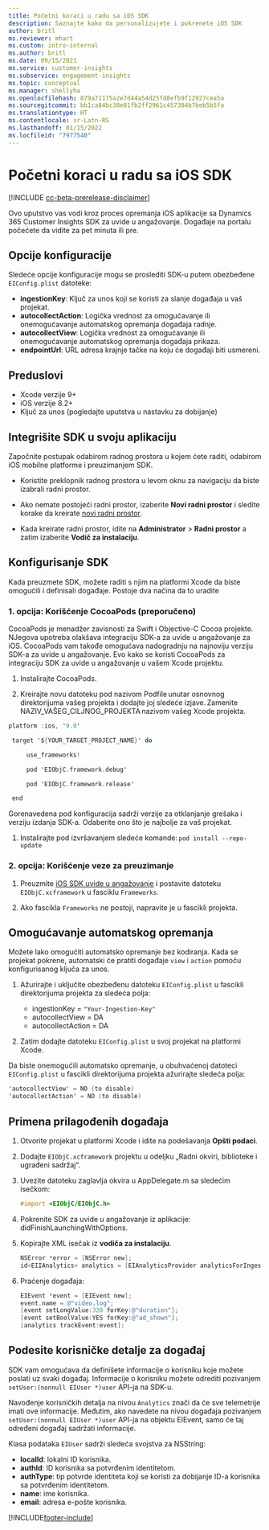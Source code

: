 ```yaml
---
title: Početni koraci u radu sa iOS SDK
description: Saznajte kako da personalizujete i pokrenete iOS SDK
author: britl
ms.reviewer: mhart
ms.custom: intro-internal
ms.author: britl
ms.date: 09/15/2021
ms.service: customer-insights
ms.subservice: engagement-insights
ms.topic: conceptual
ms.manager: shellyha
ms.openlocfilehash: 879a71175a2e7d44a54d25fd8efb9f12927cea5a
ms.sourcegitcommit: bb1ca84bc38e81fb2ff2961c457384b7beb5b5fa
ms.translationtype: HT
ms.contentlocale: sr-Latn-RS
ms.lasthandoff: 01/15/2022
ms.locfileid: "7977540"
---
```

# <a name="get-started-with-the-ios-sdk"></a>Početni koraci u radu sa iOS SDK

[!INCLUDE [cc-beta-prerelease-disclaimer](includes/cc-beta-prerelease-disclaimer.md)]

Ovo uputstvo vas vodi kroz proces opremanja iOS aplikacije sa Dynamics 365 Customer Insights SDK za uvide u angažovanje. Događaje na portalu počećete da vidite za pet minuta ili pre.

## <a name="configuration-options"></a>Opcije konfiguracije

Sledeće opcije konfiguracije mogu se proslediti SDK-u putem obezbeđene `EIConfig.plist` datoteke:

- **ingestionKey**: Ključ za unos koji se koristi za slanje događaja u vaš projekat.
- **autocollectAction**: Logička vrednost za omogućavanje ili onemogućavanje automatskog opremanja događaja radnje.
- **autocollectView**: Logička vrednost za omogućavanje ili onemogućavanje automatskog opremanja događaja prikaza.
- **endpointUrl**: URL adresa krajnje tačke na koju će događaji biti usmereni.

## <a name="prerequisites"></a>Preduslovi

- Xcode verzije 9+
- iOS verzije 8.2+
- Ključ za unos (pogledajte uputstva u nastavku za dobijanje)

## <a name="integrate-the-sdk-into-your-application"></a>Integrišite SDK u svoju aplikaciju

Započnite postupak odabirom radnog prostora u kojem ćete raditi, odabirom iOS mobilne platforme i preuzimanjem SDK.

- Koristite preklopnik radnog prostora u levom oknu za navigaciju da biste izabrali radni prostor.

- Ako nemate postojeći radni prostor, izaberite **Novi radni prostor** i sledite korake da kreirate [novi radni prostor](create-workspace.md).

- Kada kreirate radni prostor, idite na **Administrator** > **Radni prostor** a zatim izaberite **Vodič za instalaciju**.

## <a name="configure-the-sdk"></a>Konfigurisanje SDK

Kada preuzmete SDK, možete raditi s njim na platformi Xcode da biste omogućili i definisali događaje. Postoje dva načina da to uradite

### <a name="option-1-using-cocoapods-recommended"></a>1. opcija: Korišćenje CocoaPods (preporučeno)
CocoaPods je menadžer zavisnosti za Swift i Objective-C Cocoa projekte. NJegova upotreba olakšava integraciju SDK-a za uvide u angažovanje za iOS. CocoaPods vam takođe omogućava nadogradnju na najnoviju verziju SDK-a za uvide u angažovanje. Evo kako se koristi CocoaPods za integraciju SDK za uvide u angažovanje u vašem Xcode projektu. 

1. Instalirajte CocoaPods. 

1. Kreirajte novu datoteku pod nazivom Podfile unutar osnovnog direktorijuma vašeg projekta i dodajte joj sledeće izjave. Zamenite NAZIV_VAŠEG_CILJNOG_PROJEKTA nazivom vašeg Xcode projekta. 
```objectivec
platform :ios, '9.0'  

 target '${YOUR_TARGET_PROJECT_NAME}' do 

     use_frameworks!   

     pod 'EIObjC.framework.debug' 

     pod 'EIObjC.framework.release' 

 end 
```
Gorenavedena pod konfiguracija sadrži verzije za otklanjanje grešaka i verziju izdanja SDK-a. Odaberite ono što je najbolje za vaš projekat.

1. Instalirajte pod izvršavanjem sledeće komande: `pod install --repo-update `

### <a name="option-2-using-download-link"></a>2. opcija: Korišćenje veze za preuzimanje

1. Preuzmite [iOS SDK uvide u angažovanje](https://download.pi.dynamics.com/sdk/EI-SDKs/ei-ios-sdk.zip) i postavite datoteku `EIObjC.xcframework` u fasciklu `Frameworks`.

1. Ako fascikla `Frameworks` ne postoji, napravite je u fascikli projekta.

## <a name="enable-auto-instrumentation"></a>Omogućavanje automatskog opremanja
 
Možete lako omogućiti automatsko opremanje bez kodiranja. Kada se projekat pokrene, automatski će pratiti događaje `view` i `action` pomoću konfigurisanog ključa za unos. 

1. Ažurirajte i uključite obezbeđenu datoteku `EIConfig.plist` u fascikli direktorijuma projekta za sledeća polja:
    - ingestionKey = `"Your-Ingestion-Key"`
    - autocollectView = DA
    - autocollectAction = DA

2. Zatim dodajte datoteku `EIConfig.plist` u svoj projekat na platformi Xcode. 



Da biste onemogućili automatsko opremanje, u obuhvaćenoj datoteci `EIConfig.plist` u fascikli direktorijuma projekta ažurirajte sledeća polja: 

```objectivec
'autocollectView' = NO (to disable)
'autocollectAction' = NO (to disable)
```


## <a name="implement-custom-events"></a>Primena prilagođenih događaja

1. Otvorite projekat u platformi Xcode i idite na podešavanja **Opšti podaci**. 
1. Dodajte `EIObjC.xcframework` projektu u odeljku „Radni okviri, biblioteke i ugrađeni sadržaj“.

1. Uvezite datoteku zaglavlja okvira u AppDelegate.m sa sledećim isečkom:

    ```objectivec
    #import <EIObjC/EIObjC.h>
    ```

1. Pokrenite SDK za uvide u angažovanje iz aplikacije: didFinishLaunchingWithOptions.
1. Kopirajte XML isečak iz **vodiča za instalaciju**.

    ```objectivec
    NSError *error = [NSError new];
    id<EIIAnalytics> analytics = [EIAnalyticsProvider analyticsForIngestionKey:nil error:&error];
    ```

1. Praćenje događaja:

    ```objectivec
    EIEvent *event = [EIEvent new];
    event.name = @"video.log";
    [event setLongValue:320 forKey:@"duration"];
    [event setBoolValue:YES forKey:@"ad_shown"];
    [analytics trackEvent:event];
    ```

## <a name="set-user-details-for-your-event"></a>Podesite korisničke detalje za događaj

SDK vam omogućava da definišete informacije o korisniku koje možete poslati uz svaki događaj. Informacije o korisniku možete odrediti pozivanjem `setUser:(nonnull EIUser *)user` API-ja na SDK-u.

Navođenje korisničkih detalja na nivou `Analytics` znači da će sve telemetrije imati ove informacije. Međutim, ako navedete na nivou događaja pozivanjem `setUser:(nonnull EIUser *)user` API-ja na objektu EIEvent, samo će taj određeni događaj sadržati informacije.

Klasa podataka `EIUser` sadrži sledeća svojstva za NSString:

- **localId**: lokalni ID korisnika.
- **authId**: ID korisnika sa potvrđenim identitetom.
- **authType**: tip potvrde identiteta koji se koristi za dobijanje ID-a korisnika sa potvrđenim identitetom.
- **name**: ime korisnika.
- **email**: adresa e-pošte korisnika.


[!INCLUDE[footer-include](../includes/footer-banner.md)]
